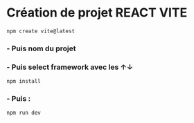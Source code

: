 # Création de projet REACT VITE

```
npm create vite@latest
```

### - Puis nom du projet

### - Puis select framework avec les ↑↓

```
npm install
```

### - Puis :

```
npm run dev
```
